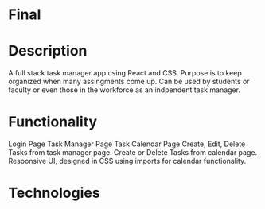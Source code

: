 # Final

# Description 
A full stack task manager app using React and CSS. Purpose is to keep organized when many assingments come up. Can be used by students or faculty or even those in the workforce as an indpendent task manager.

# Functionality
Login Page 
Task Manager Page
Task Calendar Page
Create, Edit, Delete Tasks from task manager page.
Create or Delete Tasks from calendar page.
Responsive UI, designed in CSS using imports for calendar functionality.

# Technologies
